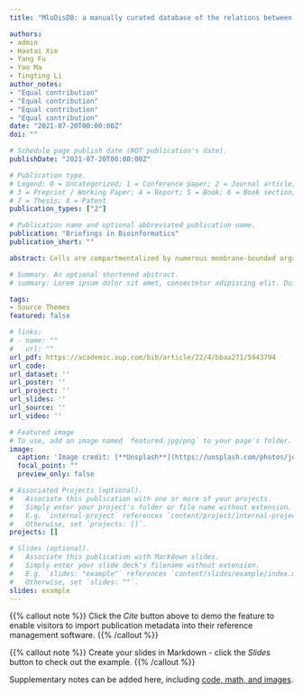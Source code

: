 ```yaml
---
title: "MloDisDB: a manually curated database of the relations between membraneless organelles and diseases"

authors:
- admin
- Haotai Xie
- Yang Fu
- Yao Ma
- Tingting Li
author_notes:
- "Equal contribution"
- "Equal contribution"
- "Equal contribution"
- "Equal contribution"
date: "2021-07-20T00:00:00Z"
doi: ""

# Schedule page publish date (NOT publication's date).
publishDate: "2021-07-20T00:00:00Z"

# Publication type.
# Legend: 0 = Uncategorized; 1 = Conference paper; 2 = Journal article;
# 3 = Preprint / Working Paper; 4 = Report; 5 = Book; 6 = Book section;
# 7 = Thesis; 8 = Patent
publication_types: ["2"]

# Publication name and optional abbreviated publication name.
publication: "Briefings in Bioinformatics"
publication_short: ""

abstract: Cells are compartmentalized by numerous membrane-bounded organelles and membraneless organelles (MLOs) to ensure temporal and spatial regulation of various biological processes. A number of MLOs, such as nucleoli, nuclear speckles and stress granules, exist as liquid droplets within the cells and arise from the condensation of proteins and RNAs via liquid–liquid phase separation (LLPS). By concentrating certain proteins and RNAs, MLOs accelerate biochemical reactions and protect cells during stress, and dysfunction of MLOs is associated with various pathological processes. With the development in this field, more and more relations between the MLOs and diseases have been described; however, these results have not been made available in a centralized resource. Herein, we build MloDisDB, a database which aims to gather the relations between MLOs and diseases from dispersed literature. In addition, the relations between LLPS and diseases were included as well. Currently, MloDisDB contains 771 curated entries from 607 publications; each entry in MloDisDB contains detailed information about the MLO, the disease and the functional factor in the relation. Furthermore, an efficient and user-friendly interface for users to search, browse and download all entries was provided. MloDisDB is the first comprehensive database of the relations between MLOs and diseases so far, and the database is freely accessible at http://mlodis.phasep.pro/.

# Summary. An optional shortened abstract.
# summary: Lorem ipsum dolor sit amet, consectetur adipiscing elit. Duis posuere tellus ac convallis placerat. Proin tincidunt magna sed ex sollicitudin condimentum.

tags:
- Source Themes
featured: false

# links:
# - name: ""
#   url: ""
url_pdf: https://academic.oup.com/bib/article/22/4/bbaa271/5943794
url_code: 
url_dataset: ''
url_poster: ''
url_project: ''
url_slides: ''
url_source: ''
url_video: ''

# Featured image
# To use, add an image named `featured.jpg/png` to your page's folder. 
image:
  caption: 'Image credit: [**Unsplash**](https://unsplash.com/photos/jdD8gXaTZsc)'
  focal_point: ""
  preview_only: false

# Associated Projects (optional).
#   Associate this publication with one or more of your projects.
#   Simply enter your project's folder or file name without extension.
#   E.g. `internal-project` references `content/project/internal-project/index.md`.
#   Otherwise, set `projects: []`.
projects: []

# Slides (optional).
#   Associate this publication with Markdown slides.
#   Simply enter your slide deck's filename without extension.
#   E.g. `slides: "example"` references `content/slides/example/index.md`.
#   Otherwise, set `slides: ""`.
slides: example
---
```


{{% callout note %}}
Click the *Cite* button above to demo the feature to enable visitors to import publication metadata into their reference management software.
{{% /callout %}}

{{% callout note %}}
Create your slides in Markdown - click the *Slides* button to check out the example.
{{% /callout %}}

Supplementary notes can be added here, including [code, math, and images](https://wowchemy.com/docs/writing-markdown-latex/).
